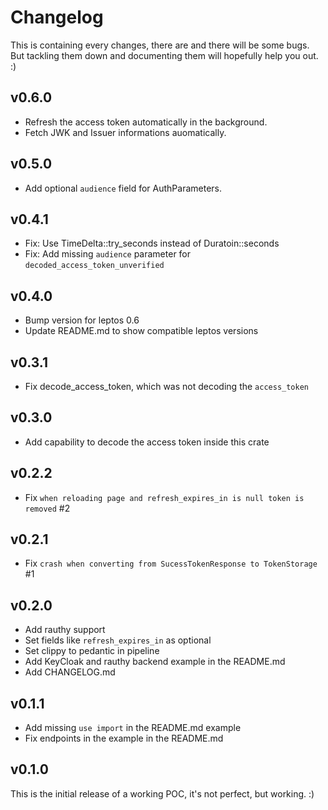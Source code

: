 # Changelog

This is containing every changes, there are and there will be some bugs. But
tackling them down and documenting them will hopefully help you out. :)

## v0.6.0

- Refresh the access token automatically in the background.
- Fetch JWK and Issuer informations auomatically.

## v0.5.0

- Add optional `audience` field for AuthParameters.

## v0.4.1

- Fix: Use TimeDelta::try_seconds instead of Duratoin::seconds
- Fix: Add missing `audience` parameter for `decoded_access_token_unverified`

## v0.4.0

- Bump version for leptos 0.6
- Update README.md to show compatible leptos versions

## v0.3.1

- Fix decode_access_token, which was not decoding the `access_token`

## v0.3.0

- Add capability to decode the access token inside this crate 

## v0.2.2

- Fix `when reloading page and refresh_expires_in is null token is removed` #2

## v0.2.1

- Fix `crash when converting from SucessTokenResponse to TokenStorage` #1

## v0.2.0

- Add rauthy support
- Set fields like `refresh_expires_in` as optional
- Set clippy to pedantic in pipeline
- Add KeyCloak and rauthy backend example in the README.md
- Add CHANGELOG.md

## v0.1.1

- Add missing `use import` in the README.md example
- Fix endpoints in the example in the README.md

## v0.1.0

This is the initial release of a working POC, it's not perfect, but working. :)
